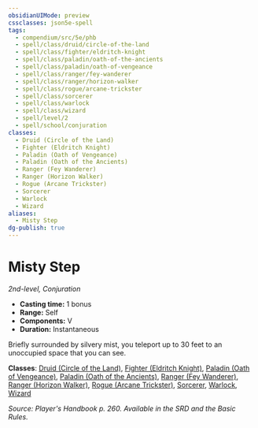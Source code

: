 ```yaml
---
obsidianUIMode: preview
cssclasses: json5e-spell
tags:
  - compendium/src/5e/phb
  - spell/class/druid/circle-of-the-land
  - spell/class/fighter/eldritch-knight
  - spell/class/paladin/oath-of-the-ancients
  - spell/class/paladin/oath-of-vengeance
  - spell/class/ranger/fey-wanderer
  - spell/class/ranger/horizon-walker
  - spell/class/rogue/arcane-trickster
  - spell/class/sorcerer
  - spell/class/warlock
  - spell/class/wizard
  - spell/level/2
  - spell/school/conjuration
classes:
  - Druid (Circle of the Land)
  - Fighter (Eldritch Knight)
  - Paladin (Oath of Vengeance)
  - Paladin (Oath of the Ancients)
  - Ranger (Fey Wanderer)
  - Ranger (Horizon Walker)
  - Rogue (Arcane Trickster)
  - Sorcerer
  - Warlock
  - Wizard
aliases:
  - Misty Step
dg-publish: true
---
```

# Misty Step
*2nd-level, Conjuration*  

- **Casting time:** 1 bonus
- **Range:** Self
- **Components:** V
- **Duration:** Instantaneous

Briefly surrounded by silvery mist, you teleport up to 30 feet to an unoccupied space that you can see.

**Classes**: [Druid (Circle of the Land)](/Admin/CLI/classes/druid-circle-of-the-land.md), [Fighter (Eldritch Knight)](/Admin/CLI/classes/fighter-eldritch-knight.md), [Paladin (Oath of Vengeance)](/Admin/CLI/classes/paladin-oath-of-vengeance.md), [Paladin (Oath of the Ancients)](/Admin/CLI/classes/paladin-oath-of-the-ancients.md), [Ranger (Fey Wanderer)](/Admin/CLI/classes/ranger-fey-wanderer-tce.md), [Ranger (Horizon Walker)](/Admin/CLI/classes/ranger-horizon-walker-xge.md), [Rogue (Arcane Trickster)](/Admin/CLI/classes/rogue-arcane-trickster.md), [Sorcerer](/Admin/CLI/classes/sorcerer.md), [Warlock](/Admin/CLI/classes/warlock.md), [Wizard](/Admin/CLI/classes/wizard.md)

*Source: Player's Handbook p. 260. Available in the SRD and the Basic Rules.*